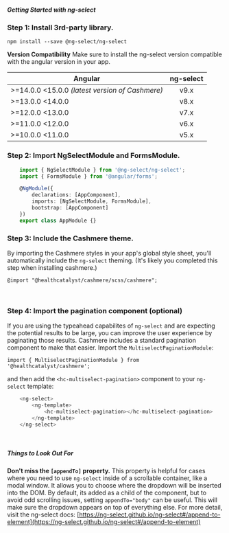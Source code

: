 ##### Getting Started with ng-select

### Step 1: Install 3rd-party library.

```
npm install --save @ng-select/ng-select
```

**Version Compatibility**
Make sure to install the ng-select version compatible with the angular version in your app.

| Angular| ng-select|
| ------|:------:|
| >=14.0.0 <15.0.0 *(latest version of Cashmere)* | v9.x |
| >=13.0.0 <14.0.0 | v8.x |
| >=12.0.0 <13.0.0 | v7.x |
| >=11.0.0 <12.0.0 | v6.x |
| >=10.0.0 <11.0.0 | v5.x |


### Step 2: Import NgSelectModule and FormsModule.
```typescript
    import { NgSelectModule } from '@ng-select/ng-select';
    import { FormsModule } from '@angular/forms';

    @NgModule({
        declarations: [AppComponent],
        imports: [NgSelectModule, FormsModule],
        bootstrap: [AppComponent]
    })
    export class AppModule {}
```


### Step 3: Include the Cashmere theme.

By importing the Cashmere styles in your app's global style sheet, you'll automatically include the `ng-select` theming.
(It's likely you completed this step when installing cashmere.)

```
@import "@healthcatalyst/cashmere/scss/cashmere";
```

&nbsp;

### Step 4: Import the pagination component (optional)

If you are using the typeahead capabilites of `ng-select` and are expecting the potential results to be large,
you can improve the user experience by paginating those results. Cashmere includes a standard pagination component
to make that easier. Import the `MultiselectPaginationModule`:

```
import { MultiselectPaginationModule } from '@healthcatalyst/cashmere';
```

and then add the `<hc-multiselect-pagination>` component to your `ng-select` template:

```typescript
    <ng-select>
        <ng-template>
            <hc-multiselect-pagination></hc-multiselect-pagination>
        </ng-template>
    </ng-select>
```

&nbsp;

##### Things to Look Out For

**Don't miss the `[appendTo]` property.** This property is helpful for cases where you need to use `ng-select` inside of a scrollable container,
like a modal window. It allows you to choose where the dropdown will be inserted into the DOM. By default, its added as a child of the component, but to
avoid odd scrolling issues, setting `appendTo="body"` can be useful. This will make sure the dropdown appears on top of everything else. For more detail,
visit the ng-select docs: [https://ng-select.github.io/ng-select#/append-to-element](https://ng-select.github.io/ng-select#/append-to-element)
